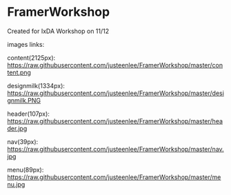 # FramerWorkshop

Created for IxDA Workshop on 11/12

images links:

content(2125px):
https://raw.githubusercontent.com/justeenlee/FramerWorkshop/master/content.png

designmilk(1334px):
https://raw.githubusercontent.com/justeenlee/FramerWorkshop/master/designmilk.PNG

header(107px):
https://raw.githubusercontent.com/justeenlee/FramerWorkshop/master/header.jpg

nav(39px):
https://raw.githubusercontent.com/justeenlee/FramerWorkshop/master/nav.jpg

menu(89px):
https://raw.githubusercontent.com/justeenlee/FramerWorkshop/master/menu.jpg


